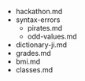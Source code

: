 - hackathon.md
- syntax-errors
    - pirates.md
    - odd-values.md
- dictionary-ji.md
- grades.md
- bmi.md
- classes.md

